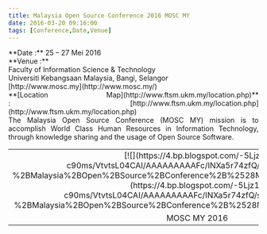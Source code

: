 ```yaml
---
title: Malaysia Open Source Conference 2016 MOSC MY
date: 2016-03-20 09:16:00
tags: [Conference,Date,Venue]
---
```


<div style="text-align: justify;">**Date :** 25 – 27 Mei 2016</div>

<div style="text-align: justify;">**Venue :**</div>

<div style="text-align: justify;">Faculty of Information Science & Technology</div>

<div style="text-align: justify;">Universiti Kebangsaan Malaysia, Bangi, Selangor</div>

<div style="text-align: justify;">[http://www.mosc.my](http://www.mosc.my/)</div>

<div style="text-align: justify;">  
**[Location Map](http://www.ftsm.ukm.my/location.php)** : [http://www.ftsm.ukm.my/location.php](http://www.ftsm.ukm.my/location.php)  

</div>

<div style="text-align: justify;">The Malaysia Open Source Conference (MOSC MY) mission is to accomplish World Class Human Resources in Information Technology, through knowledge sharing and the usage of Open Source Software.  

</div>

<table align="center" cellpadding="0" cellspacing="0" class="tr-caption-container" style="margin-left: auto; margin-right: auto; text-align: center;">

<tbody>

<tr>

<td style="text-align: center;">[![](https://4.bp.blogspot.com/-5Ljz1-c90ms/VtvtsL04CAI/AAAAAAAAAFc/INXa5r74zfQ/s400/Home%2B-%2BMalaysia%2BOpen%2BSource%2BConference%2B%2528MOSCMY%2529%2B2016.png)](https://4.bp.blogspot.com/-5Ljz1-c90ms/VtvtsL04CAI/AAAAAAAAAFc/INXa5r74zfQ/s1600/Home%2B-%2BMalaysia%2BOpen%2BSource%2BConference%2B%2528MOSCMY%2529%2B2016.png)</td>

</tr>

<tr>

<td class="tr-caption" style="text-align: center;">MOSC MY 2016</td>

</tr>

</tbody>

</table>